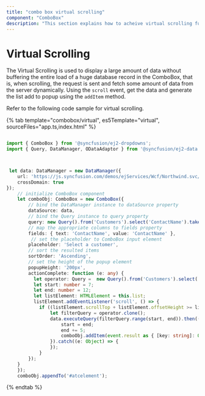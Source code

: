 ```yaml
---
title: "combo box virtual scrolling"
component: "ComboBox"
description: "This section explains how to acheive virtual scrolling functionality in ComboBox control."
---
```


# Virtual Scrolling

The Virtual Scrolling is used to display a large amount of data without buffering the entire load of a huge database record in the ComboBox, that is, when scrolling, the request is sent and fetch some amount of data from the server dynamically. Using the `scroll` event, get the data and generate the list add to popup using the `addItem` method.

Refer to the following code sample for virtual scrolling.

{% tab template="combobox/virtual", es5Template="virtual", sourceFiles="app.ts,index.html" %}

```typescript

import { ComboBox } from '@syncfusion/ej2-dropdowns';
import { Query, DataManager, ODataAdaptor } from '@syncfusion/ej2-data';



 let data: DataManager = new DataManager({
    url: 'https://js.syncfusion.com/demos/ejServices/Wcf/Northwind.svc/',
    crossDomain: true
});
    // initialize ComboBox component
    let comboObj: ComboBox = new ComboBox({
        // bind the DataManager instance to dataSource property
        dataSource: data,
        // bind the Query instance to query property
        query: new Query().from('Customers').select('ContactName').take(7),
        // map the appropriate columns to fields property
        fields: { text: 'ContactName', value: 'ContactName' },
         // set the placeholder to ComboBox input element
        placeholder: 'Select a customer',
        // sort the resulted items
        sortOrder: 'Ascending',
        // set the height of the popup element
        popupHeight: '200px',
        actionComplete: function (e: any) {
          let operator: Query =  new Query().from('Customers').select('ContactName');
          let start: number = 7;
          let end: number = 12;
          let listElement: HTMLElement = this.list;
          listElement.addEventListener('scroll', () => {
            if ((listElement.scrollTop + listElement.offsetHeight >= listElement.scrollHeight)) {
                let filterQuery = operator.clone();
                data.executeQuery(filterQuery.range(start, end)).then((event: any) => {
                    start = end;
                    end += 5;
                    comboObj.addItem(event.result as { [key: string]: Object }[]);
                }).catch((e: Object) => {
                });
            }
        });
    }
    });
    comboObj.appendTo('#atcelement');

```

{% endtab %}
